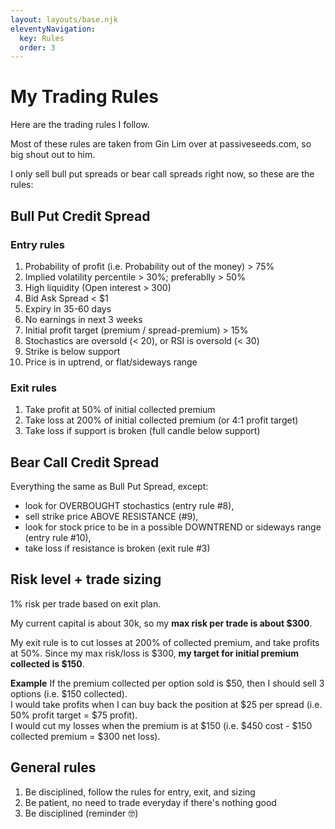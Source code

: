 ```yaml
---
layout: layouts/base.njk
eleventyNavigation:
  key: Rules
  order: 3
---
```

# My Trading Rules

Here are the trading rules I follow.  

Most of these rules are taken from Gin Lim over at passiveseeds.com, so big shout out to him.

I only sell bull put spreads or bear call spreads right now, so these are the rules:

## Bull Put Credit Spread 
### Entry rules
1. Probability of profit (i.e. Probability out of the money) > 75%
2. Implied volatility percentile > 30%; preferablly > 50%
3. High liquidity (Open interest > 300)
4. Bid Ask Spread < $1
6. Expiry in 35-60 days
7. No earnings in next 3 weeks
5. Initial profit target (premium / spread-premium) > 15% 
8. Stochastics are oversold (< 20), or RSI is oversold (< 30)
9. Strike is below support
10. Price is in uptrend, or flat/sideways range

### Exit rules
1. Take profit at 50% of initial collected premium 
2. Take loss at 200% of initial collected premium (or 4:1 profit target)
3. Take loss if support is broken (full candle below support)

## Bear Call Credit Spread
Everything the same as Bull Put Spread, except:
- look for OVERBOUGHT stochastics (entry rule #8), 
- sell strike price ABOVE RESISTANCE (#9), 
- look for stock price to be in a possible DOWNTREND or sideways range (entry rule #10),
- take loss if resistance is broken (exit rule #3)

## Risk level + trade sizing
1% risk per trade based on exit plan.  

My current capital is about 30k, so my **max risk per trade is about $300**.

My exit rule is to cut losses at 200% of collected premium, and take profits at 50%.  Since my max risk/loss is $300, **my target for initial premium collected is $150**. 

**Example**
If the premium collected per option sold is $50, then I should sell 3 options (i.e. $150 collected).  
I would take profits when I can buy back the position at $25 per spread (i.e. 50% profit target = $75 profit).  
I would cut my losses when the premium is at $150 (i.e. $450 cost - $150 collected premium = $300 net loss).

## General rules
1. Be disciplined, follow the rules  for entry, exit, and sizing
2. Be patient, no need to trade everyday if there's nothing good
3. Be disciplined (reminder 🤓)

